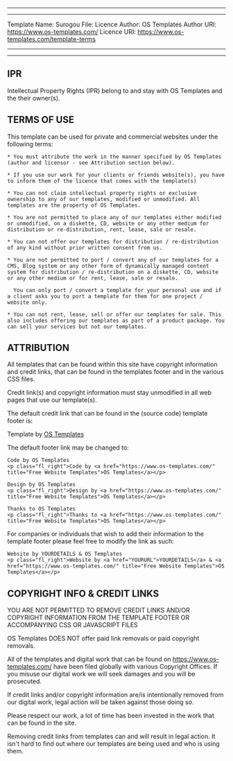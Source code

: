 ----------------------------------------------------------------------------------------------------------------------------------------------------------------------------------------------------------------------------------
----------------------------------------------------------------------------------------------------------------------------------------------------------------------------------------------------------------------------------

Template Name: Surogou
File: Licence
Author: OS Templates
Author URI: https://www.os-templates.com/
Licence URI: https://www.os-templates.com/template-terms

----------------------------------------------------------------------------------------------------------------------------------------------------------------------------------------------------------------------------------
----------------------------------------------------------------------------------------------------------------------------------------------------------------------------------------------------------------------------------

IPR
---

Intellectual Property Rights (IPR) belong to and stay with OS Templates and the their owner(s).


TERMS OF USE
------------

This template can be used for private and commercial websites under the following terms:

    * You must attribute the work in the manner specified by OS Templates (author and licensor - see Attribution section below).

    * If you use our work for your clients or friends website(s), you have to inform them of the licence that comes with the template(s)

    * You can not claim intellectual property rights or exclusive ownership to any of our templates, modified or unmodified. All templates are the property of OS Templates.

    * You are not permitted to place any of our templates either modified or unmodified, on a diskette, CD, website or any other medium for distribution or re-distribution, rent, lease, sale or resale.

    * You can not offer our templates for distribution / re-distribution of any kind without prior written consent from us.

    * You are not permitted to port / convert any of our templates for a CMS, Blog system or any other form of dynamically managed content system for distribution / re-distribution on a diskette, CD, website or any other medium or for rent, lease, sale or resale.

      You can only port / convert a template for your personal use and if a client asks you to port a template for them for one project / website only.

    * You can not rent, lease, sell or offer our templates for sale. This also includes offering our templates as part of a product package. You can sell your services but not our templates.



ATTRIBUTION
-----------

All templates that can be found within this site have copyright information and credit links, that can be found in the templates footer and in the various CSS files.

Credit link(s) and copyright information must stay unmodified in all web pages that use our template(s).

The default credit link that can be found in the (source code) template footer is: <p class="fl_right">Template by <a target="_blank" href="https://www.os-templates.com/" title="Free Website Templates">OS Templates</a></p>

The default footer link may be changed to:

    Code by OS Templates
    <p class="fl_right">Code by <a href="https://www.os-templates.com/" title="Free Website Templates">OS Templates</a></p>

    Design by OS Templates
    <p class="fl_right">Design by <a href="https://www.os-templates.com/" title="Free Website Templates">OS Templates</a></p>

    Thanks to OS Templates
    <p class="fl_right">Thanks to <a href="https://www.os-templates.com/" title="Free Website Templates">OS Templates</a></p>

For companies or individuals that wish to add their information to the template footer please feel free to modify the link as such:

    Website by YOURDETAILS & OS Templates
    <p class="fl_right">Website by <a href="YOURURL">YOURDETAILS</a> & <a href="https://www.os-templates.com/" title="Free Website Templates">OS Templates</a></p>


COPYRIGHT INFO & CREDIT LINKS
-----------------------------

YOU ARE NOT PERMITTED TO REMOVE CREDIT LINKS AND/OR COPYRIGHT INFORMATION FROM THE TEMPLATE FOOTER OR ACCOMPANYING CSS OR JAVASCRIPT FILES

OS Templates DOES NOT offer paid link removals or paid copyright removals.

All of the templates and digital work that can be found on https://www.os-templates.com/ have been filed globally with various Copyright Offices. If you misuse our digital work we will seek damages and you will be prosecuted.

If credit links and/or copyright information are/is intentionally removed from our digital work, legal action will be taken against those doing so.

Please respect our work, a lot of time has been invested in the work that can be found in the site.

Removing credit links from templates can and will result in legal action. It isn't hard to find out where our templates are being used and who is using them.
